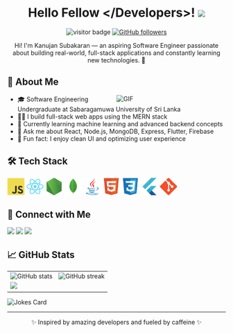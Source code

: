 <h1 align="center"> Hello Fellow &lt;/Developers&gt;! <img src="https://raw.githubusercontent.com/MartinHeinz/MartinHeinz/master/wave.gif" width="30px"> </h1>

<p align="center">
  <img src="https://visitor-badge.glitch.me/badge?page_id=KanujanS.KanujanS" alt="visitor badge">
  <a href="https://github.com/KanujanS"><img src="https://img.shields.io/github/followers/KanujanS?label=Follow&style=social" alt="GitHub followers"></a>
</p>

<div align="center">Hi! I'm Kanujan Subakaran — an aspiring Software Engineer passionate about building real-world, full-stack applications and constantly learning new technologies. 🚀</div>

<h2> 🚀 About Me </h2>

<img align="right" width="50%" alt="GIF" src="https://raw.githubusercontent.com/onimur/.github/master/.resources/git-header.svg">

<ul>
  <li>🎓 Software Engineering Undergraduate at Sabaragamuwa University of Sri Lanka</li>
  <li>🧑‍💻 I build full-stack web apps using the MERN stack</li>
  <li>🌱 Currently learning machine learning and advanced backend concepts</li>
  <li>💬 Ask me about React, Node.js, MongoDB, Express, Flutter, Firebase</li>
  <li>🌟 Fun fact: I enjoy clean UI and optimizing user experience</li>
</ul>

<h2> 🛠️ Tech Stack </h2>

<p>
  <img src="https://raw.githubusercontent.com/devicons/devicon/master/icons/javascript/javascript-original.svg" width="40"/> 
  <img src="https://raw.githubusercontent.com/devicons/devicon/master/icons/react/react-original.svg" width="40"/> 
  <img src="https://raw.githubusercontent.com/devicons/devicon/master/icons/nodejs/nodejs-original.svg" width="40"/> 
  <img src="https://raw.githubusercontent.com/devicons/devicon/master/icons/mongodb/mongodb-original.svg" width="40"/> 
  <img src="https://raw.githubusercontent.com/devicons/devicon/master/icons/java/java-original.svg" width="40"/>
  <img src="https://raw.githubusercontent.com/devicons/devicon/master/icons/html5/html5-original.svg" width="40"/>
  <img src="https://raw.githubusercontent.com/devicons/devicon/master/icons/css3/css3-original.svg" width="40"/>
  <img src="https://raw.githubusercontent.com/devicons/devicon/master/icons/flutter/flutter-original.svg" width="40"/>
  <img src="https://raw.githubusercontent.com/devicons/devicon/master/icons/git/git-original.svg" width="40"/>
</p>

<h2> 🔗 Connect with Me </h2>

<p>
  <a href="https://www.linkedin.com/in/kanujan-subakaran-156339292"><img src="https://raw.githubusercontent.com/rahulbanerjee26/githubAboutMeGenerator/main/icons/linked-in-alt.svg" width="30px"></a>
  <a href="mailto:kanujansk@gmail.com"><img src="https://raw.githubusercontent.com/rahulbanerjee26/githubAboutMeGenerator/main/icons/gmail.svg" width="30px"></a>
  <a href="https://github.com/KanujanS"><img src="https://raw.githubusercontent.com/rahulbanerjee26/githubAboutMeGenerator/main/icons/github.svg" width="30px"></a>
</p>

<h2> 📈 GitHub Stats </h2>

<table>
  <tr>
    <td><img src="https://github-readme-stats.vercel.app/api?username=KanujanS&show_icons=true&theme=tokyonight" alt="GitHub stats"></td>
    <td><img src="https://github-readme-streak-stats.herokuapp.com/?user=KanujanS&theme=tokyonight" alt="GitHub streak"></td>
  </tr>
  <tr>
    <td colspan="2"><img src="https://github-readme-stats.vercel.app/api/top-langs/?username=KanujanS&layout=compact&theme=tokyonight"></td>
  </tr>
</table>

<p><img src="https://readme-jokes.vercel.app/api?theme=tokyonight" alt="Jokes Card"></p>

<hr>

<p align="center">✨ Inspired by amazing developers and fueled by caffeine ✨</p>
